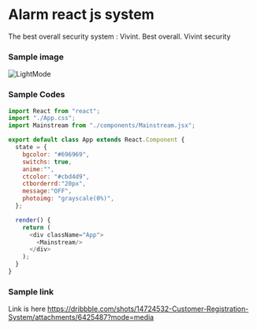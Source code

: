 # Alarm react js system
The best overall security system : Vivint. Best overall. Vivint security

### Sample image
![LightMode](https://user-images.githubusercontent.com/51479761/177199841-3e23efd5-6b41-456e-83bf-2ecdb3ffab7b.PNG)

### Sample Codes

``` javascript
import React from "react";
import "./App.css";
import Mainstream from "./components/Mainstream.jsx";

export default class App extends React.Component {
  state = {
    bgcolor: "#696969",
    switchs: true,
    anime:"",
    ctcolor: "#cbd4d9",
    ctborderrd:"20px",
    message:"OFF",
    photoimg: "grayscale(0%)",
  };

  render() {
    return (
      <div className="App">
        <Mainstream/>
      </div>
    );
  }
}

```

### Sample link
Link is here https://dribbble.com/shots/14724532-Customer-Registration-System/attachments/6425487?mode=media



